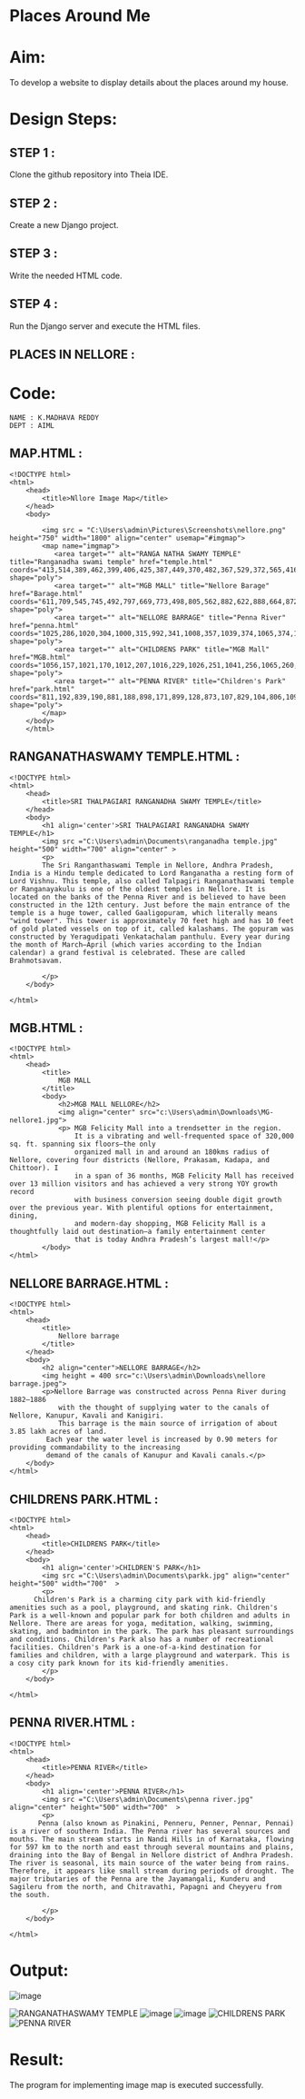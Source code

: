 # Places Around Me
# Aim:
To develop a website to display details about the places around my house.

# Design Steps:
## STEP 1 :

Clone the github repository into Theia IDE.

## STEP 2 :

Create a new Django project.

## STEP 3 :

Write the needed HTML code.

## STEP 4 :

Run the Django server and execute the HTML files.
## PLACES IN NELLORE :
# Code:
```
NAME : K.MADHAVA REDDY
DEPT : AIML
```
## MAP.HTML :
```
<!DOCTYPE html>
<html>
    <head>
        <title>Nllore Image Map</title>
    </head>
    <body>
       
        <img src = "C:\Users\admin\Pictures\Screenshots\nellore.png" height="750" width="1800" align="center" usemap="#imgmap">
        <map name="imgmap">
           <area target="" alt="RANGA NATHA SWAMY TEMPLE" title="Ranganadha swami temple" href="temple.html" coords="413,514,389,462,399,406,425,387,449,370,482,367,529,372,565,416,565,476,528,523,470,540" shape="poly">
           <area target="" alt="MGB MALL" title="Nellore Barage" href="Barage.html" coords="611,709,545,745,492,797,669,773,498,805,562,882,622,888,664,872,695,862,707,836,718,802,715,755,686,711,647,709,624,716" shape="poly">
           <area target="" alt="NELLORE BARRAGE" title="Penna River" href="penna.html" coords="1025,286,1020,304,1000,315,992,341,1008,357,1039,374,1065,374,1085,370,1119,349,1126,312,1093,289,1054,286" shape="poly">
           <area target="" alt="CHILDRENS PARK" title="MGB Mall" href="MGB.html" coords="1056,157,1021,170,1012,207,1016,229,1026,251,1041,256,1065,260,1088,255,1108,251,1109,224,1106,198,1106,185,1087,162" shape="poly">
           <area target="" alt="PENNA RIVER" title="Children's Park" href="park.html" coords="811,192,839,190,881,188,898,171,899,128,873,107,829,104,806,109,790,120,775,135,774,157,780,177,793,185" shape="poly">
        </map>
    </body>
    </html>

```
## RANGANATHASWAMY TEMPLE.HTML :

```
<!DOCTYPE html>
<html>
    <head>
        <title>SRI THALPAGIARI RANGANADHA SWAMY TEMPLE</title>
    </head>
    <body>
        <h1 align='center'>SRI THALPAGIARI RANGANADHA SWAMY TEMPLE</h1>
        <img src ="C:\Users\admin\Documents\ranganadha temple.jpg"  height="500" width="700" align="center" >
        <p>
        The Sri Ranganthaswami Temple in Nellore, Andhra Pradesh, India is a Hindu temple dedicated to Lord Ranganatha a resting form of Lord Vishnu. This temple, also called Talpagiri Ranganathaswami temple or Ranganayakulu is one of the oldest temples in Nellore. It is located on the banks of the Penna River and is believed to have been constructed in the 12th century. Just before the main entrance of the temple is a huge tower, called Gaaligopuram, which literally means "wind tower". This tower is approximately 70 feet high and has 10 feet of gold plated vessels on top of it, called kalashams. The gopuram was constructed by Yeragudipati Venkatachalam panthulu. Every year during the month of March–April (which varies according to the Indian calendar) a grand festival is celebrated. These are called Brahmotsavam.
      
        </p>
    </body>

</html>
```

## MGB.HTML :

```
<!DOCTYPE html>
<html>
    <head>
        <title>
            MGB MALL
        </title>
        <body>
            <h2>MGB MALL NELLORE</h2>
            <img align="center" src="c:\Users\admin\Downloads\MG-nellore1.jpg">
            <p> MGB Felicity Mall into a trendsetter in the region. 
                It is a vibrating and well-frequented space of 320,000 sq. ft. spanning six floors—the only 
                organized mall in and around an 180kms radius of Nellore, covering four districts (Nellore, Prakasam, Kadapa, and Chittoor). I
                in a span of 36 months, MGB Felicity Mall has received over 13 million visitors and has achieved a very strong YOY growth record 
                with business conversion seeing double digit growth over the previous year. With plentiful options for entertainment, dining, 
                and modern-day shopping, MGB Felicity Mall is a thoughtfully laid out destination—a family entertainment center
                that is today Andhra Pradesh’s largest mall!</p>
        </body>
</html>
```
## NELLORE BARRAGE.HTML :

```
<!DOCTYPE html>
<html>
    <head>
        <title>
            Nellore barrage
        </title>
    </head>
    <body>
        <h2 align="center">NELLORE BARRAGE</h2>
        <img height = 400 src="c:\Users\admin\Downloads\nellore barrage.jpeg">
        <p>Nellore Barrage was constructed across Penna River during 1882–1886 
            with the thought of supplying water to the canals of Nellore, Kanupur, Kavali and Kanigiri.
            This barrage is the main source of irrigation of about 3.85 lakh acres of land.
         Each year the water level is increased by 0.90 meters for providing commandability to the increasing 
         demand of the canals of Kanupur and Kavali canals.</p>
    </body>
</html>
```
## CHILDRENS PARK.HTML :

```
<!DOCTYPE html>
<html>
    <head>
        <title>CHILDRENS PARK</title>
    </head>
    <body>
        <h1 align='center'>CHILDREN'S PARK</h1>
        <img src ="C:\Users\admin\Documents\parkk.jpg" align="center" height="500" width="700"  >
        <p>
      Children's Park is a charming city park with kid-friendly amenities such as a pool, playground, and skating rink. Children's Park is a well-known and popular park for both children and adults in Nellore. There are areas for yoga, meditation, walking, swimming, skating, and badminton in the park. The park has pleasant surroundings and conditions. Children's Park also has a number of recreational facilities. Children's Park is a one-of-a-kind destination for families and children, with a large playground and waterpark. This is a cosy city park known for its kid-friendly amenities.
        </p>
    </body>

</html>
```
## PENNA RIVER.HTML :

```
<!DOCTYPE html>
<html>
    <head>
        <title>PENNA RIVER</title>
    </head>
    <body>
        <h1 align='center'>PENNA RIVER</h1>
        <img src ="C:\Users\admin\Documents\penna river.jpg" align="center" height="500" width="700"  >
        <p>
       Penna (also known as Pinakini, Penneru, Penner, Pennar, Pennai) is a river of southern India. The Penna river has several sources and mouths. The main stream starts in Nandi Hills in of Karnataka, flowing for 597 km to the north and east through several mountains and plains, draining into the Bay of Bengal in Nellore district of Andhra Pradesh. The river is seasonal, its main source of the water being from rains. Therefore, it appears like small stream during periods of drought. The major tributaries of the Penna are the Jayamangali, Kunderu and Sagileru from the north, and Chitravathi, Papagni and Cheyyeru from the south.
      
        </p>
    </body>

</html>
```
# Output:
![image](https://github.com/Madhavareddy09/Ex-04-webTech_imagemap/assets/145742470/febdf239-b1fa-4352-95bb-7cf70b18c24a)

![RANGANATHASWAMY TEMPLE](https://github.com/Madhavareddy09/Ex-04-webTech_imagemap/assets/145742470/fae689c2-a5bb-4577-bedc-be42669b8dce)
![image](https://github.com/Madhavareddy09/Ex-04-webTech_imagemap/assets/145742470/78c4620e-3372-4a24-a26b-12f61e0296cd)
![image](https://github.com/Madhavareddy09/Ex-04-webTech_imagemap/assets/145742470/62b19850-e221-41b5-90a5-c292db8a3434)
![CHILDRENS PARK](https://github.com/Madhavareddy09/Ex-04-webTech_imagemap/assets/145742470/cbdb4b72-24cd-4b82-bd64-eb25795f8209)
![PENNA RIVER](https://github.com/Madhavareddy09/Ex-04-webTech_imagemap/assets/145742470/6db11a9e-0a9c-43f8-9a20-e39c5c14b8a3)



# Result:
The program for implementing image map is executed successfully.
